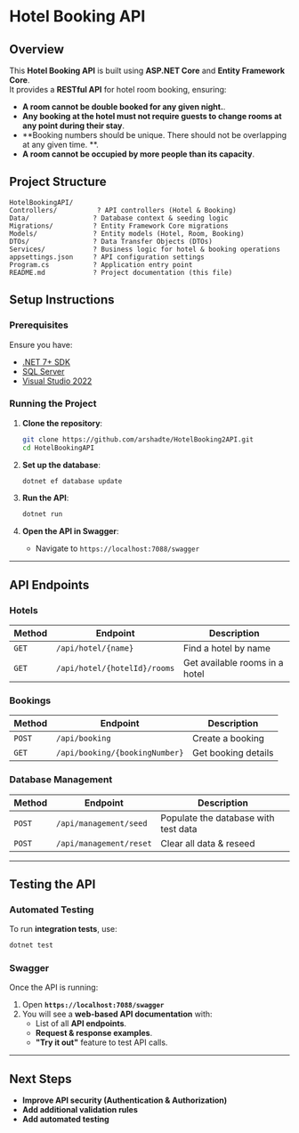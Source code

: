 # Hotel Booking API

## Overview
This **Hotel Booking API** is built using **ASP.NET Core** and **Entity Framework Core**.  
It provides a **RESTful API** for hotel room booking, ensuring:
- **A room cannot be double booked for any given night.**.
- **Any booking at the hotel must not require guests to change rooms at any point
during their stay**.
- **Booking numbers should be unique. There should not be overlapping at any
given time.
**.
- **A room cannot be occupied by more people than its capacity**.

## Project Structure
```
HotelBookingAPI/
Controllers/          ? API controllers (Hotel & Booking)
Data/                ? Database context & seeding logic
Migrations/          ? Entity Framework Core migrations
Models/              ? Entity models (Hotel, Room, Booking)
DTOs/                ? Data Transfer Objects (DTOs)
Services/            ? Business logic for hotel & booking operations
appsettings.json     ? API configuration settings
Program.cs           ? Application entry point
README.md            ? Project documentation (this file)

```

## Setup Instructions

### **Prerequisites**
Ensure you have:
- [.NET 7+ SDK](https://dotnet.microsoft.com/en-us/download)
- [SQL Server](https://docs.microsoft.com/en-us/sql/database-engine/configure-windows/sql-server-configuration-manager)
- [Visual Studio 2022](https://visualstudio.microsoft.com/)

### **Running the Project**
1. **Clone the repository**:
   ```sh
   git clone https://github.com/arshadte/HotelBooking2API.git
   cd HotelBookingAPI
   ```

2. **Set up the database**:
   ```sh
   dotnet ef database update
   ```

3. **Run the API**:
   ```sh
   dotnet run
   ```

4. **Open the API in Swagger**:
   - Navigate to `https://localhost:7088/swagger`

---

## **API Endpoints**
### **Hotels**
| Method | Endpoint | Description |
|--------|---------|-------------|
| `GET` | `/api/hotel/{name}` | Find a hotel by name |
| `GET` | `/api/hotel/{hotelId}/rooms` | Get available rooms in a hotel |

### **Bookings**
| Method | Endpoint | Description |
|--------|---------|-------------|
| `POST` | `/api/booking` | Create a booking |
| `GET` | `/api/booking/{bookingNumber}` | Get booking details |

### **Database Management**
| Method | Endpoint | Description |
|--------|---------|-------------|
| `POST` | `/api/management/seed` | Populate the database with test data |
| `POST` | `/api/management/reset` | Clear all data & reseed |

---

## **Testing the API**
### **Automated Testing**
To run **integration tests**, use:
```sh
dotnet test
```

### **Swagger**
Once the API is running:
1. Open **`https://localhost:7088/swagger`**
2. You will see a **web-based API documentation** with:
   - List of all **API endpoints**.
   - **Request & response examples**.
   - **"Try it out"** feature to test API calls.

---

## **Next Steps**
- **Improve API security (Authentication & Authorization)**
- **Add additional validation rules**
- **Add automated testing**
